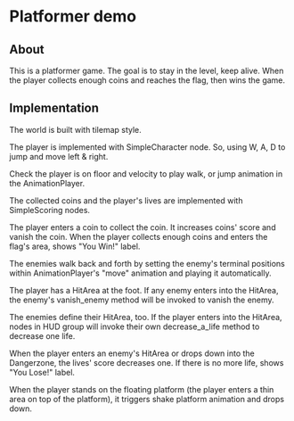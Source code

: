 # Platformer demo

## About

This is a platformer game. The goal is to stay in the level, keep alive.
When the player collects enough coins and reaches the flag, then wins
the game.

## Implementation

The world is built with tilemap style.

The player is implemented with SimpleCharacter node. So, using W, A, D to jump
and move left & right.

Check the player is on floor and velocity to play walk, or jump animation in the
AnimationPlayer.

The collected coins and the player's lives are implemented with SimpleScoring
nodes.

The player enters a coin to collect the coin. It increases coins' score and
vanish the coin. When the player collects enough coins and enters the flag's
area, shows "You Win!" label.

The enemies walk back and forth by setting the enemy's terminal positions within
AnimationPlayer's "move" animation and playing it automatically.

The player has a HitArea at the foot. If any enemy enters into the HitArea, the
enemy's vanish_enemy method will be invoked to vanish the enemy.

The enemies define their HitArea, too. If the player enters into the HitArea,
nodes in HUD group will invoke their own decrease_a_life method to decrease one
life.

When the player enters an enemy's HitArea or drops down into the Dangerzone, the
lives' score decreases one. If there is no more life, shows "You Lose!" label.

When the player stands on the floating platform (the player enters a thin area
on top of the platform), it triggers shake platform animation and drops down.
